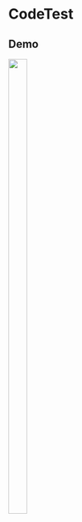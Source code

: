 # CodeTest
## Demo
<img src="https://github.com/billdai-dev/CodeTest/blob/develop/screen-20210625-031245_2.gif" width="27%" height="48%">
